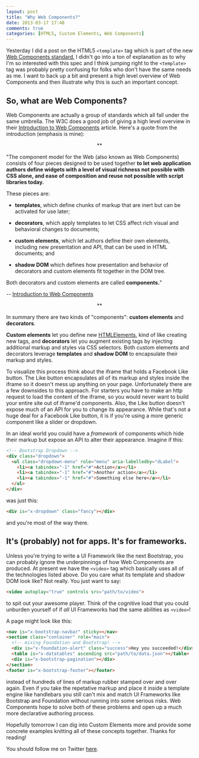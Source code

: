 ```yaml
---
layout: post
title: "Why Web Components?"
date: 2013-03-17 17:48
comments: true
categories: [HTML5, Custom Elements, Web Components]
---
```


Yesterday I did a post on the HTML5 `<template>` tag which is part of the new [Web Components standard.](https://dvcs.w3.org/hg/webcomponents/raw-file/tip/explainer/index.html#custom-element-section) I didn't go into a ton of explanation as to why I'm so interested with this spec and I think jumping right to the `<template>` tag was probably pretty confusing for folks who don't have the same needs as me. I want to back up a bit and present a high level overview of Web Components and then illustrate why this is such an important concept.

<!--more-->

## So, what are Web Components?

Web Components are actually a group of standards which all fall under the same umbrella. The W3C does a good job of giving a high level overview in their [Introduction to Web Components](https://dvcs.w3.org/hg/webcomponents/raw-file/tip/explainer/index.html) article. Here's a quote from the introduction (emphasis is mine):

<p style="text-align: center;">**</p>

"The component model for the Web (also known as Web Components) consists of four pieces designed to be used together **to let web application authors define widgets with a level of visual richness not possible with CSS alone, and ease of composition and reuse not possible with script libraries today.**

These pieces are:

- **templates**, which define chunks of markup that are inert but can be activated for use later;

- **decorators**, which apply templates to let CSS affect rich visual and behavioral changes to documents;

- **custom elements**, which let authors define their own elements, including new presentation and API, that can be used in HTML documents; and

- **shadow DOM** which defines how presentation and behavior of decorators and custom elements fit together in the DOM tree.

Both decorators and custom elements are called **components.**"

-- [Introduction to Web Components](https://dvcs.w3.org/hg/webcomponents/raw-file/tip/explainer/index.html#custom-element-section)

<p style="text-align: center;">**</p>

In summary there are two kinds of "components": **custom elements** and **decorators**.

**Custom elements** let you define new [HTMLElements](https://developer.mozilla.org/en-US/docs/DOM/HTMLElement), kind of like creating new tags, and **decorators** let you augment existing tags by injecting additional markup and styles via CSS selectors. Both custom elements and decorators leverage **templates** and **shadow DOM** to encapsulate their markup and styles.

To visualize this process think about the iframe that holds a Facebook Like button. The Like button encapsulates all of its markup and styles inside the iframe so it doesn't mess up anything on your page. Unfortunately there are a few downsides to this approach. For starters you have to make an http request to load the content of the iframe, so you would never want to build your entire site out of iframe'd components. Also, the Like button doesn't expose much of an API for you to change its appearance. While that's not a huge deal for a Facebook Like button, it is if you're using a more generic component like a slider or dropdown.

In an ideal world you could have a *framework* of components which hide their markup but expose an API to alter their appearance. Imagine if this:

``` html
<!-- Bootstrap Dropdown -->
<div class="dropdown">
  <ul class="dropdown-menu" role="menu" aria-labelledby="dLabel">
    <li><a tabindex="-1" href="#">Action</a></li>
    <li><a tabindex="-1" href="#">Another action</a></li>
    <li><a tabindex="-1" href="#">Something else here</a></li>
  </ul>
</div>
```

was just this:

``` html
<div is="x-dropdown" class="fancy"></div>
```
and you're most of the way there.

## It's (probably) not for apps. It's for frameworks.

Unless you're trying to write a UI Framework like the next Bootstrap, you can probably ignore the underpinnings of how Web Components are produced. At present we have the `<video>` tag which basically uses all of the technologies listed above. Do you care what its template and shadow DOM look like? Not really. You just want to say:

``` html
<video autoplay="true" controls src="path/to/video">
```

to spit out your awesome player. Think of the cognitive load that you could unburden yourself of if *all* UI Frameworks had the same abilities as `<video>`!

A page might look like this:

``` html
<nav is="x-bootstrap-navbar" sticky></nav>
<section class="container" role="main">
  <!-- mixing Foundation and Bootstrap! -->
  <div is="x-foundation-alert" class="success">Hey you succeeded!</div>
  <table is="x-datatables" ascending src="path/to/data.json"></table>
  <div is="x-bootstrap-pagination"></div>
</section>
<footer is="x-bootstrap-footer"></footer>
```
instead of hundreds of lines of markup rubber stamped over and over again. Even if you take the repetative markup and place it inside a template engine like handlebars you still can't mix and match UI Frameworks like Bootstrap and Foundation without running into some serious risks. Web Components hope to solve both of these problems and open up a much more declarative authoring process.

Hopefully tomorrow I can dig into Custom Elements more and provide some concrete examples knitting all of these concepts together. Thanks for reading!

You should follow me on Twitter [here](http://twitter.com/rob_dodson).